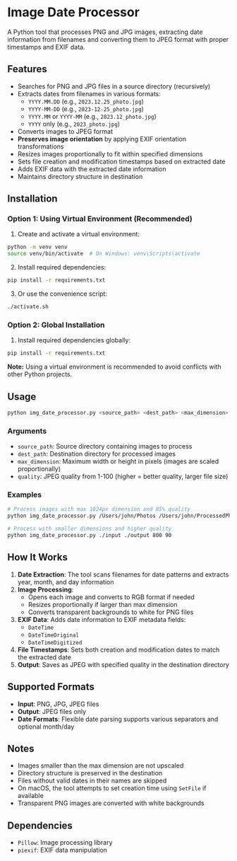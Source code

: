 # Image Date Processor

A Python tool that processes PNG and JPG images, extracting date information from filenames and converting them to JPEG format with proper timestamps and EXIF data.

## Features

- Searches for PNG and JPG files in a source directory (recursively)
- Extracts dates from filenames in various formats:
  - `YYYY.MM.DD` (e.g., `2023.12.25_photo.jpg`)
  - `YYYY-MM-DD` (e.g., `2023-12-25_photo.jpg`)
  - `YYYY.MM` or `YYYY-MM` (e.g., `2023.12_photo.jpg`)
  - `YYYY` only (e.g., `2023_photo.jpg`)
- Converts images to JPEG format
- **Preserves image orientation** by applying EXIF orientation transformations
- Resizes images proportionally to fit within specified dimensions
- Sets file creation and modification timestamps based on extracted date
- Adds EXIF data with the extracted date information
- Maintains directory structure in destination

## Installation

### Option 1: Using Virtual Environment (Recommended)

1. Create and activate a virtual environment:
```bash
python -m venv venv
source venv/bin/activate  # On Windows: venv\Scripts\activate
```

2. Install required dependencies:
```bash
pip install -r requirements.txt
```

3. Or use the convenience script:
```bash
./activate.sh
```

### Option 2: Global Installation

1. Install required dependencies globally:
```bash
pip install -r requirements.txt
```

**Note:** Using a virtual environment is recommended to avoid conflicts with other Python projects.

## Usage

```bash
python img_date_processor.py <source_path> <dest_path> <max_dimension> <quality>
```

### Arguments

- `source_path`: Source directory containing images to process
- `dest_path`: Destination directory for processed images
- `max_dimension`: Maximum width or height in pixels (images are scaled proportionally)
- `quality`: JPEG quality from 1-100 (higher = better quality, larger file size)

### Examples

```bash
# Process images with max 1024px dimension and 85% quality
python img_date_processor.py /Users/john/Photos /Users/john/ProcessedPhotos 1024 85

# Process with smaller dimensions and higher quality
python img_date_processor.py ./input ./output 800 90
```

## How It Works

1. **Date Extraction**: The tool scans filenames for date patterns and extracts year, month, and day information
2. **Image Processing**: 
   - Opens each image and converts to RGB format if needed
   - Resizes proportionally if larger than max dimension
   - Converts transparent backgrounds to white for PNG files
3. **EXIF Data**: Adds date information to EXIF metadata fields:
   - `DateTime`
   - `DateTimeOriginal` 
   - `DateTimeDigitized`
4. **File Timestamps**: Sets both creation and modification dates to match the extracted date
5. **Output**: Saves as JPEG with specified quality in the destination directory

## Supported Formats

- **Input**: PNG, JPG, JPEG files
- **Output**: JPEG files only
- **Date Formats**: Flexible date parsing supports various separators and optional month/day

## Notes

- Images smaller than the max dimension are not upscaled
- Directory structure is preserved in the destination
- Files without valid dates in their names are skipped
- On macOS, the tool attempts to set creation time using `SetFile` if available
- Transparent PNG images are converted with white backgrounds

## Dependencies

- `Pillow`: Image processing library
- `piexif`: EXIF data manipulation
